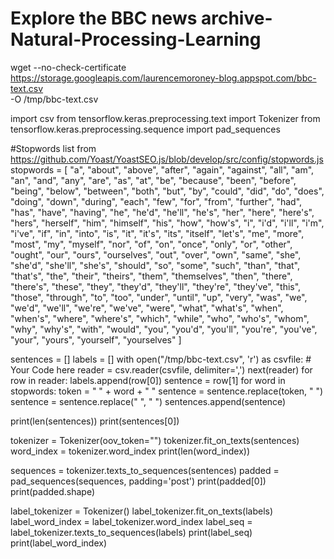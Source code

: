 # Explore the BBC news archive-Natural-Processing-Learning


wget --no-check-certificate \
    https://storage.googleapis.com/laurencemoroney-blog.appspot.com/bbc-text.csv \
    -O /tmp/bbc-text.csv

  
import csv
from tensorflow.keras.preprocessing.text import Tokenizer
from tensorflow.keras.preprocessing.sequence import pad_sequences



#Stopwords list from https://github.com/Yoast/YoastSEO.js/blob/develop/src/config/stopwords.js
stopwords = [ "a", "about", "above", "after", "again", "against", "all", "am", "an", "and", "any", "are", "as", "at", "be", "because", "been", "before", "being", "below", "between", "both", "but", "by", "could", "did", "do", "does", "doing", "down", "during", "each", "few", "for", "from", "further", "had", "has", "have", "having", "he", "he'd", "he'll", "he's", "her", "here", "here's", "hers", "herself", "him", "himself", "his", "how", "how's", "i", "i'd", "i'll", "i'm", "i've", "if", "in", "into", "is", "it", "it's", "its", "itself", "let's", "me", "more", "most", "my", "myself", "nor", "of", "on", "once", "only", "or", "other", "ought", "our", "ours", "ourselves", "out", "over", "own", "same", "she", "she'd", "she'll", "she's", "should", "so", "some", "such", "than", "that", "that's", "the", "their", "theirs", "them", "themselves", "then", "there", "there's", "these", "they", "they'd", "they'll", "they're", "they've", "this", "those", "through", "to", "too", "under", "until", "up", "very", "was", "we", "we'd", "we'll", "we're", "we've", "were", "what", "what's", "when", "when's", "where", "where's", "which", "while", "who", "who's", "whom", "why", "why's", "with", "would", "you", "you'd", "you'll", "you're", "you've", "your", "yours", "yourself", "yourselves" ]



sentences = []
labels = []
with open("/tmp/bbc-text.csv", 'r') as csvfile:
    # Your Code here
    reader = csv.reader(csvfile, delimiter=',')
    next(reader)
    for row in reader:
        labels.append(row[0])
        sentence = row[1]
        for word in stopwords:
            token = " " + word + " "
            sentence = sentence.replace(token, " ")
            sentence = sentence.replace("  ", " ")
        sentences.append(sentence)
  
print(len(sentences))
print(sentences[0])


tokenizer = Tokenizer(oov_token="<OOV>")
tokenizer.fit_on_texts(sentences)
word_index = tokenizer.word_index
print(len(word_index))
  
  
  
sequences = tokenizer.texts_to_sequences(sentences)
padded = pad_sequences(sequences, padding='post')
print(padded[0])
print(padded.shape)


label_tokenizer = Tokenizer()
label_tokenizer.fit_on_texts(labels)
label_word_index = label_tokenizer.word_index
label_seq = label_tokenizer.texts_to_sequences(labels)
print(label_seq)
print(label_word_index)
